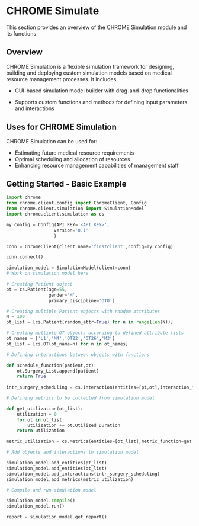 # CHROME Simulate

This section provides an overview of the CHROME Simulation module and its functions

## Overview

CHROME Simulation is a flexible simulation framework for designing, building and deploying custom simulation models based on medical resource management processes. It includes:

- GUI-based simulation model builder with drag-and-drop functionalities

- Supports custom functions and methods for defining input parameters and interactions


## Uses for CHROME Simulation

CHROME Simulation can be used for:

- Estimating future medical resource requirements
- Optimal scheduling and allocation of resources
- Enhancing resource management capabilities of  management staff

## Getting Started - Basic Example

```python
import chrome
from chrome.client.config import ChromeClient, Config
from chrome.client.simulation import SimulationModel
import chrome.client.simulation as cs

my_config = Config(API_KEY='<API KEY>',
                  version='0.1'
                  )

conn = ChromeClient(client_name='firstclient',config=my_config)

conn.connect()

simulation_model = SimulationModel(client=conn)
# Work on simulation model here

# Creating Patient object
pt = cs.Patient(age=55,
                gender='M',
                primary_discipline='OTO')

# Creating multiple Patient objects with random attributes
N = 100
pt_list = [cs.Patient(random_attr=True) for n in range(len(N))]

# Creating multiple OT objects according to defined attribute lists
ot_names = ['L1','M4','OT22','OT26','M3']
ot_list = [cs.OT(ot_name=n) for n in ot_names]

# Defining interactions between objects with functions

def schedule_function(patient,ot):
    ot.Surgery_List.append(patient)
    return True
    
intr_surgery_scheduling = cs.Interaction(entities=[pt,ot],interaction_function=schedule_function)

# Defining metrics to be collected from simulation model

def get_utilization(ot_list):
    utilization = 0
    for ot in ot_list:
        utilization += ot.Utilized_Duration
    return utilization

metric_utilization = cs.Metrics(entities=[ot_list],metric_function=get_utilization)

# Add objects and interactions to simulation model

simulation_model.add_entities(pt_list)
simulation_model.add_entities(ot_list)
simulation_model.add_interactions(intr_surgery_scheduling)
simulation_model.add_metrics(metric_utilization)

# Compile and run simulation model

simulation_model.compile()
simulation_model.run()

report = simulation_model.get_report()






```